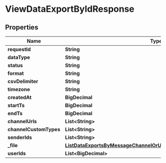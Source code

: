 

# ViewDataExportByIdResponse


## Properties

| Name | Type | Description | Notes |
|------------ | ------------- | ------------- | -------------|
|**requestId** | **String** |  |  [optional] |
|**dataType** | **String** |  |  [optional] |
|**status** | **String** |  |  [optional] |
|**format** | **String** |  |  [optional] |
|**csvDelimiter** | **String** |  |  [optional] |
|**timezone** | **String** |  |  [optional] |
|**createdAt** | **BigDecimal** |  |  [optional] |
|**startTs** | **BigDecimal** |  |  [optional] |
|**endTs** | **BigDecimal** |  |  [optional] |
|**channelUrls** | **List&lt;String&gt;** |  |  [optional] |
|**channelCustomTypes** | **List&lt;String&gt;** |  |  [optional] |
|**senderIds** | **List&lt;String&gt;** |  |  [optional] |
|**_file** | [**ListDataExportsByMessageChannelOrUserResponseExportedDataInnerFile**](ListDataExportsByMessageChannelOrUserResponseExportedDataInnerFile.md) |  |  [optional] |
|**userIds** | **List&lt;BigDecimal&gt;** |  |  [optional] |



